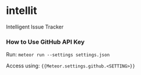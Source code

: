 # intellit
Intelligent Issue Tracker

### How to Use GitHub API Key

Run: `meteor run --settings settings.json`

Access using: `{{Meteor.settings.github.<SETTING>}}`
